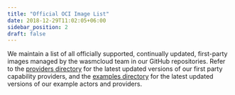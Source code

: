 ```yaml
---
title: "Official OCI Image List"
date: 2018-12-29T11:02:05+06:00
sidebar_position: 2
draft: false
---
```


<head>
  <meta name="robots" content="noindex">
</head>

We maintain a list of all officially supported, continually updated, first-party images managed by the wasmcloud team in our GitHub repositories. Refer to the [providers directory](https://github.com/wasmCloud/wasmCloud/tree/release/v0.82.0/crates/providers) for the latest updated versions of our first party capability providers, and the [examples directory](https://github.com/wasmCloud/wasmCloud/tree/main/examples) for the latest updated versions of our example actors and providers.
